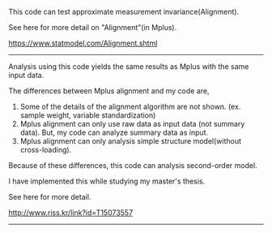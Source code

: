 This code can test approximate measurement invariance(Alignment).

See here for more detail on "Alignment"(in Mplus).

https://www.statmodel.com/Alignment.shtml

----------------------------------------------------------------------------------------------------------------------------------------

Analysis using this code yields the same results as Mplus with the same input data.

The differences between Mplus alignment and my code are,
1) Some of the details of the alignment algorithm are not shown. (ex. sample weight, variable standardization)
2) Mplus alignment can only use raw data as input data (not summary data).
   But, my code can analyze summary data as input.
3) Mplus alignment can only analysis simple structure model(without cross-loading).

Because of these differences, this code can analysis second-order model.

I have implemented this while studying my master's thesis.

See here for more detail.

http://www.riss.kr/link?id=T15073557

----------------------------------------------------------------------------------------------------------------------------------------
